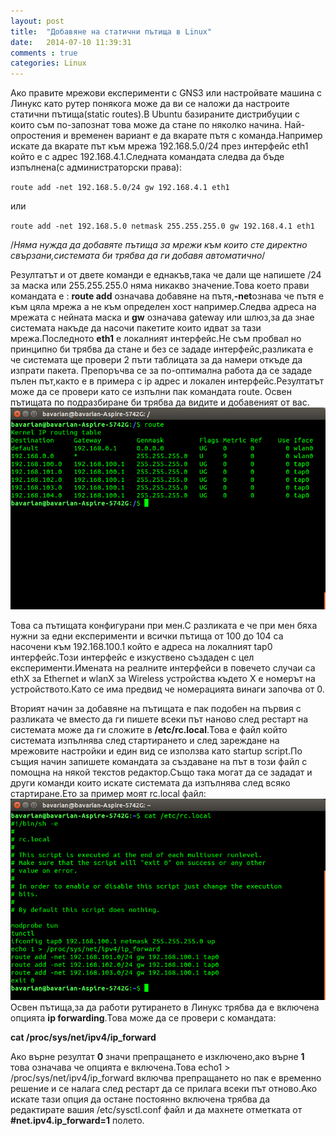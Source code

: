 ```yaml
---
layout: post
title:  "Добавяне на статични пътища в Linux"
date:   2014-07-10 11:39:31
comments : true
categories: Linux
---
```

Ако правите мрежови експерименти с GNS3 или настройвате машина с Линукс като рутер понякога може да ви се наложи да настроите статични пътища(static routes).В Ubuntu базираните дистрибуции с които съм по-запознат това може да стане по няколко начина.
Най-опростения и временен вариант е да вкарате пътя с команда.Например искате да вкарате път към мрежа 192.168.5.0/24 през интерфейс eth1 който е с адрес 192.168.4.1.Следната командата следва да бъде изпълнена(с администраторски права):

`route add -net 192.168.5.0/24 gw 192.168.4.1 eth1`

или

`route add -net 192.168.5.0 netmask 255.255.255.0 gw 192.168.4.1 eth1`



/*Няма нужда да добавяте пътища за мрежи към които сте директно свързани,системата би трябва да ги добавя автоматично*/


Резултатът и от двете команди е еднакъв,така че дали ще напишете /24 за маска или 255.255.255.0 няма никакво значение.Това което прави командата е :
**route add** означава добавяне на пътя,**-net**ознава че пътя е към цяла мрежа а не към определен хост например.Следва адреса на мрежата с нейната маска и **gw** означава gateway или шлюз,за да знае системата накъде да насочи пакетите които идват за тази мрежа.Последното **eth1** е локалният интерфейс.Не съм пробвал но принципно би трябва да стане и без се зададе интерфейс,разликата е че системата ще провери 2 пъти таблицата за да намери откъде да изпрати пакета.
Препоръчва се за по-оптимална работа да се зададе пълен път,както е в примера с ip адрес и локален интерфейс.Резултатът може да се провери като се изпълни пак командата route.
Освен пътищата по подразбиране би трябва да видите и добавеният от вас.
![route](https://github.com/etem/etem.github.io/raw/master/assets/images/route1.png)

Това са пътищата конфигурани при мен.С разликата е че при мен бяха нужни за едни експерименти и всички пътища от 100 до 104 са насочени към 192.168.100.1 който е адреса на локалният tap0 интерфейс.Този интерфейс е изкуствено създаден с цел експерименти.Имената на реалните интерфейси в повечето случаи са ethX за Ethernet и wlanX за Wireless устройства където X е номерът на устройството.Като се има предвид че номерацията винаги започва от 0.



Вторият начин за добавяне на пътищата е пак подобен на първия с разликата че вместо да ги пишете всеки път наново след рестарт на системата може да ги сложите в **/etc/rc.local**.Това е файл който системата изпълнява след стартирането и след зареждане на мрежовите настройки и един вид се използва като startup script.По същия начин запишете командата за създаване на път в този файл с помощна на някой текстов редактор.Също така могат да се зададат и други команди които искате системата да изпълнява след всяко стартиране.Ето за пример моят rc.local файл:
![route2](https://github.com/etem/etem.github.io/raw/master/assets/images/route2.png)
Освен пътища,за да работи рутирането в Линукс трябва да е включена опцията **ip forwarding**.Това може да се провери с командата:

**cat /proc/sys/net/ipv4/ip_forward**

Ако върне резултат **0** значи препращането е изключено,ако върне **1** това означава че опцията е включена.Това echo1 > /proc/sys/net/ipv4/ip_forward включва препращането но пак е временно решение и се налага след рестарт да се прилага всеки път отново.Ако искате тази опция да остане постоянно включена трябва да редактирате вашия /etc/sysctl.conf файл и да махнете отметката от **#net.ipv4.ip_forward=1** полето.